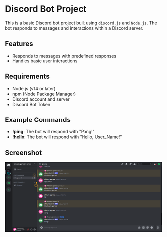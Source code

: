# Discord Bot Project

This is a basic Discord bot project built using `discord.js` and `Node.js`. The bot responds to messages and interactions within a Discord server.

## Features

- Responds to messages with predefined responses
- Handles basic user interactions

## Requirements

- Node.js (v14 or later)
- npm (Node Package Manager)
- Discord account and server
- Discord Bot Token

## Example Commands

- **!ping**: The bot will respond with "Pong!"
- **!hello**: The bot will respond with "Hello, User_Name!"

## Screenshot

![Bot Screenshot](screenshot.png)
